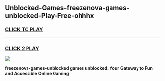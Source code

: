 
## Unblocked-Games-freezenova-games-unblocked-Play-Free-ohhhx
<h3>
<a href="https://premium76.site?title=freezenova-games-unblocked&ref=10A">CLICK TO PLAY</a></h3>
<hr>

<h3>
<a href="https://premium76.site?title=freezenova-games-unblocked&ref=10A">CLICK 2 PLAY</a>
  
</h3>

<a href="https://premium76.site?title=freezenova-games-unblocked&ref=10A"><img src="https://clearcache.store/games.png"></a>


**freezenova-games-unblocked games unblocked: Your Gateway to Fun and Accessible Online Gaming**
